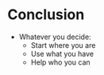 # Conclusion

-   Whatever you decide:
    -   Start where you are
    -   Use what you have
    -   Help who you can
